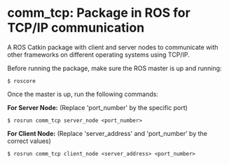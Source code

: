 comm_tcp: Package in ROS for TCP/IP communication
=================================================

A ROS Catkin package with client and server nodes to communicate with other frameworks on different operating systems using TCP/IP.

Before running the package, make sure the ROS master is up and running:
```
$ roscore
```

Once the master is up, run the following commands:

**For Server Node:**
(Replace 'port_number' by the specific port)
```
$ rosrun comm_tcp server_node <port_number>
```


**For Client Node:**
(Replace 'server_address' and 'port_number' by the correct values)
```
$ rosrun comm_tcp client_node <server_address> <port_number>
```

